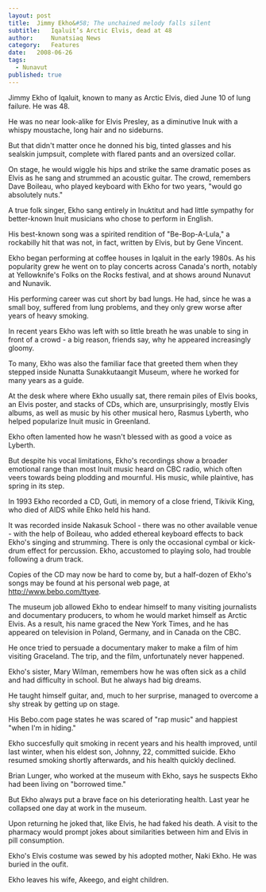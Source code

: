 ```yaml
---
layout:	post
title:	Jimmy Ekho&#58; The unchained melody falls silent
subtitle:	Iqaluit’s Arctic Elvis, dead at 48
author:     Nunatsiaq News
category:	Features
date:	2008-06-26
tags: 
  - Nunavut
published: true
---
```


Jimmy Ekho of Iqaluit, known to many as Arctic Elvis, died June 10 of lung failure. He was 48.

He was no near look-alike for Elvis Presley, as a diminutive Inuk with a whispy moustache, long hair and no sideburns.

But that didn't matter once he donned his big, tinted glasses and his sealskin jumpsuit, complete with flared pants and an oversized collar. <!-- BREAK -->

On stage, he would wiggle his hips and strike the same dramatic poses as Elvis as he sang and strummed an acoustic guitar. The crowd, remembers Dave Boileau, who played keyboard with Ekho for two years, "would go absolutely nuts."

A true folk singer, Ekho sang entirely in Inuktitut and had little sympathy for better-known Inuit musicians who chose to perform in English.

His best-known song was a spirited rendition of "Be-Bop-A-Lula," a rockabilly hit that was not, in fact, written by Elvis, but by Gene Vincent.

Ekho began performing at coffee houses in Iqaluit in the early 1980s. As his popularity grew he went on to play concerts across Canada's north, notably at Yellowknife's Folks on the Rocks festival, and at shows around Nunavut and Nunavik.

His performing career was cut short by bad lungs. He had, since he was a small boy, suffered from lung problems, and they only grew worse after years of heavy smoking.

In recent years Ekho was left with so little breath he was unable to sing in front of a crowd - a big reason, friends say, why he appeared increasingly gloomy.

To many, Ekho was also the familiar face that greeted them when they stepped inside Nunatta Sunakkutaangit Museum, where he worked for many years as a guide.

At the desk where where Ekho usually sat, there remain piles of Elvis books, an Elvis poster, and stacks of CDs, which are, unsurprisingly, mostly Elvis albums, as well as music by his other musical hero, Rasmus Lyberth, who helped popularize Inuit music in Greenland.

Ekho often lamented how he wasn't blessed with as good a voice as Lyberth.

But despite his vocal limitations, Ekho's recordings show a broader emotional range than most Inuit music heard on CBC radio, which often veers towards being plodding and mournful. His music, while plaintive, has spring in its step.

In 1993 Ekho recorded a CD, Guti, in memory of a close friend, Tikivik King, who died of AIDS while Ehko held his hand.

It was recorded inside Nakasuk School - there was no other available venue - with the help of Boileau, who added ethereal keyboard effects to back Ekho's singing and strumming. There is only the occasional cymbal or kick-drum effect for percussion. Ekho, accustomed to playing solo, had trouble following a drum track.

Copies of the CD may now be hard to come by, but a half-dozen of Ekho's songs may be found at his personal web page, at http://www.bebo.com/ttyee.

The museum job allowed Ekho to endear himself to many visiting journalists and documentary producers, to whom he would market himself as Arctic Elvis. As a result, his name graced the New York Times, and he has appeared on television in Poland, Germany, and in Canada on the CBC.

He once tried to persuade a documentary maker to make a film of him visiting Graceland. The trip, and the film, unfortunately never happened.

Ekho's sister, Mary Wilman, remembers how he was often sick as a child and had difficulty in school. But he always had big dreams.

He taught himself guitar, and, much to her surprise, managed to overcome a shy streak by getting up on stage.

His Bebo.com page states he was scared of "rap music" and happiest "when I'm in hiding."

Ekho succesfully quit smoking in recent years and his health improved, until last winter, when his eldest son, Johnny, 22, committed suicide. Ekho resumed smoking shortly afterwards, and his health quickly declined.

Brian Lunger, who worked at the museum with Ekho, says he suspects Ekho had been living on "borrowed time."

But Ekho always put a brave face on his deteriorating health. Last year he collapsed one day at work in the museum.

Upon returning he joked that, like Elvis, he had faked his death. A visit to the pharmacy would prompt jokes about similarities between him and Elvis in pill consumption.

Ekho's Elvis costume was sewed by his adopted mother, Naki Ekho. He was buried in the oufit.

Ekho leaves his wife, Akeego, and eight children.